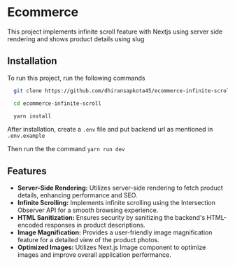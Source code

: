 
# Ecommerce 

This project implements infinite scroll feature with Nextjs using server side rendering and shows product details using slug


## Installation

To run this project, run the following commands

```bash
  git clone https://github.com/dhiransapkota45/ecommerce-infinite-scroll.git

  cd ecommerce-infinite-scroll

  yarn install
```

After installation, create a ```.env``` file and put backend url as mentioned in ```.env.example```

Then run the the command ```yarn run dev```

## Features
- __Server-Side Rendering:__ Utilizes server-side rendering to fetch product details, enhancing performance and SEO.
- __Infinite Scrolling:__ Implements infinite scrolling using the Intersection Observer API for a smooth browsing experience.
- __HTML Sanitization:__ Ensures security by sanitizing the backend's HTML-encoded responses in product descriptions.
- __Image Magnification:__ Provides a user-friendly image magnification feature for a detailed view of the product photos.
- __Optimized Images:__ Utilizes Next.js Image component to optimize images and improve overall application performance.

